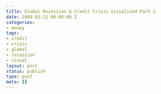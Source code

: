 ```yaml
---
title: Global Recession & Credit Crisis Visualized Part 2
date: 2009-02-21 00:00:00 Z
categories:
- money
tags:
- credit
- crisis
- global
- recession
- visual
layout: post
status: publish
type: post
meta: {}
---
```


